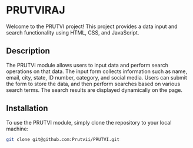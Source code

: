 # PRUTVIRAJ

Welcome to the PRUTVI project! This project provides a data input and search functionality using HTML, CSS, and JavaScript.

## Description

The PRUTVI module allows users to input data and perform search operations on that data. The input form collects information such as name, email, city, state, ID number, category, and social media. Users can submit the form to store the data, and then perform searches based on various search terms. The search results are displayed dynamically on the page.

## Installation

To use the PRUTVI module, simply clone the repository to your local machine:

```bash
git clone git@github.com:Prutvii/PRUTVI.git
